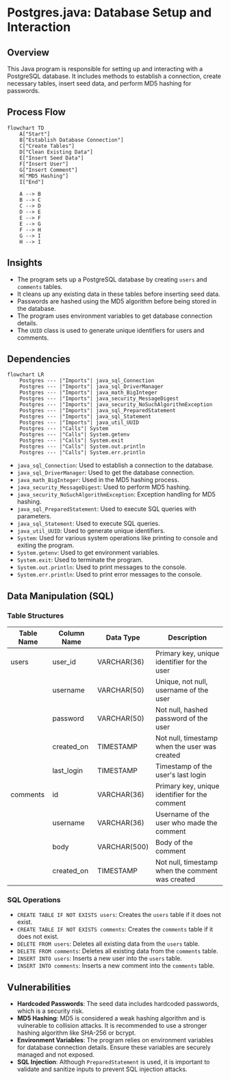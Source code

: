 # Postgres.java: Database Setup and Interaction

## Overview
This Java program is responsible for setting up and interacting with a PostgreSQL database. It includes methods to establish a connection, create necessary tables, insert seed data, and perform MD5 hashing for passwords.

## Process Flow
```mermaid
flowchart TD
    A["Start"]
    B["Establish Database Connection"]
    C["Create Tables"]
    D["Clean Existing Data"]
    E["Insert Seed Data"]
    F["Insert User"]
    G["Insert Comment"]
    H["MD5 Hashing"]
    I["End"]

    A --> B
    B --> C
    C --> D
    D --> E
    E --> F
    E --> G
    F --> H
    G --> I
    H --> I
```

## Insights
- The program sets up a PostgreSQL database by creating `users` and `comments` tables.
- It cleans up any existing data in these tables before inserting seed data.
- Passwords are hashed using the MD5 algorithm before being stored in the database.
- The program uses environment variables to get database connection details.
- The `UUID` class is used to generate unique identifiers for users and comments.

## Dependencies
```mermaid
flowchart LR
    Postgres --- |"Imports"| java_sql_Connection
    Postgres --- |"Imports"| java_sql_DriverManager
    Postgres --- |"Imports"| java_math_BigInteger
    Postgres --- |"Imports"| java_security_MessageDigest
    Postgres --- |"Imports"| java_security_NoSuchAlgorithmException
    Postgres --- |"Imports"| java_sql_PreparedStatement
    Postgres --- |"Imports"| java_sql_Statement
    Postgres --- |"Imports"| java_util_UUID
    Postgres --- |"Calls"| System
    Postgres --- |"Calls"| System.getenv
    Postgres --- |"Calls"| System.exit
    Postgres --- |"Calls"| System.out.println
    Postgres --- |"Calls"| System.err.println
```

- `java_sql_Connection`: Used to establish a connection to the database.
- `java_sql_DriverManager`: Used to get the database connection.
- `java_math_BigInteger`: Used in the MD5 hashing process.
- `java_security_MessageDigest`: Used to perform MD5 hashing.
- `java_security_NoSuchAlgorithmException`: Exception handling for MD5 hashing.
- `java_sql_PreparedStatement`: Used to execute SQL queries with parameters.
- `java_sql_Statement`: Used to execute SQL queries.
- `java_util_UUID`: Used to generate unique identifiers.
- `System`: Used for various system operations like printing to console and exiting the program.
- `System.getenv`: Used to get environment variables.
- `System.exit`: Used to terminate the program.
- `System.out.println`: Used to print messages to the console.
- `System.err.println`: Used to print error messages to the console.

## Data Manipulation (SQL)
### Table Structures
| Table Name | Column Name | Data Type | Description |
|------------|-------------|-----------|-------------|
| users      | user_id     | VARCHAR(36) | Primary key, unique identifier for the user |
|            | username    | VARCHAR(50) | Unique, not null, username of the user |
|            | password    | VARCHAR(50) | Not null, hashed password of the user |
|            | created_on  | TIMESTAMP   | Not null, timestamp when the user was created |
|            | last_login  | TIMESTAMP   | Timestamp of the user's last login |
| comments   | id          | VARCHAR(36) | Primary key, unique identifier for the comment |
|            | username    | VARCHAR(36) | Username of the user who made the comment |
|            | body        | VARCHAR(500)| Body of the comment |
|            | created_on  | TIMESTAMP   | Not null, timestamp when the comment was created |

### SQL Operations
- `CREATE TABLE IF NOT EXISTS users`: Creates the `users` table if it does not exist.
- `CREATE TABLE IF NOT EXISTS comments`: Creates the `comments` table if it does not exist.
- `DELETE FROM users`: Deletes all existing data from the `users` table.
- `DELETE FROM comments`: Deletes all existing data from the `comments` table.
- `INSERT INTO users`: Inserts a new user into the `users` table.
- `INSERT INTO comments`: Inserts a new comment into the `comments` table.

## Vulnerabilities
- **Hardcoded Passwords**: The seed data includes hardcoded passwords, which is a security risk.
- **MD5 Hashing**: MD5 is considered a weak hashing algorithm and is vulnerable to collision attacks. It is recommended to use a stronger hashing algorithm like SHA-256 or bcrypt.
- **Environment Variables**: The program relies on environment variables for database connection details. Ensure these variables are securely managed and not exposed.
- **SQL Injection**: Although `PreparedStatement` is used, it is important to validate and sanitize inputs to prevent SQL injection attacks.
